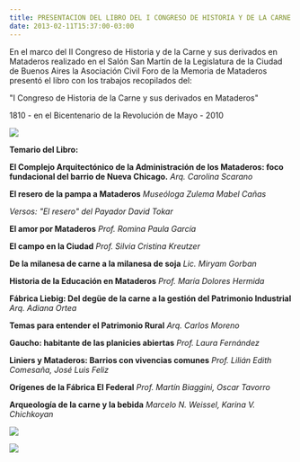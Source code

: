 ```yaml
---
title: PRESENTACION DEL LIBRO DEL I CONGRESO DE HISTORIA Y DE LA CARNE Y SUS DERIVADOS EN MATADEORS
date: 2013-02-11T15:37:00-03:00
---
```


En el marco del II Congreso de Historia y de la Carne y sus derivados en Mataderos realizado en el Salón San Martín de la Legislatura de la Ciudad de Buenos Aires la Asociación Civil Foro de la Memoria de Mataderos presentó el libro con los trabajos recopilados del:

"I Congreso de Historia de la Carne y sus derivados en Mataderos"

1810 - en el Bicentenario de la Revolución de Mayo - 2010

[![](https://blogger.googleusercontent.com/img/b/R29vZ2xl/AVvXsEgYMQvxhUnOpWL0xzb9Aj_YB6Axy2jzrKcdOHPXJQOQ2-BBSp6xpbNmaAi89FXK9x5OU7QtMFh2nQD31meBk9m4ky7VRgeyx52MLLcIgTDyWygek1QgjOAyOXpBgvSEhQXOnLZMJaUBkRyi/s400/Captura+de+pantalla+2012-09-19+a+la(s)+4.14.05+PM.png)](https://blogger.googleusercontent.com/img/b/R29vZ2xl/AVvXsEgYMQvxhUnOpWL0xzb9Aj_YB6Axy2jzrKcdOHPXJQOQ2-BBSp6xpbNmaAi89FXK9x5OU7QtMFh2nQD31meBk9m4ky7VRgeyx52MLLcIgTDyWygek1QgjOAyOXpBgvSEhQXOnLZMJaUBkRyi/s1600/Captura+de+pantalla+2012-09-19+a+la(s)+4.14.05+PM.png)

**Temario del Libro:**

**El Complejo Arquitectónico de la Administración de los Mataderos: foco fundacional del barrio de Nueva Chicago.**
*Arq. Carolina Scarano*

**El resero de la pampa a Mataderos**
*Museóloga Zulema Mabel Cañas*

*Versos: "El resero" del Payador David Tokar*

**El amor por Mataderos**
*Prof. Romina Paula García*

**El campo en la Ciudad**
*Prof. Silvia Cristina Kreutzer*

**De la milanesa de carne a la milanesa de soja**
*Lic. Miryam Gorban*

**Historia de la Educación en Mataderos**
*Prof. María Dolores Hermida*

**Fábrica Liebig: Del degüe de la carne a la gestión del Patrimonio Industrial**
*Arq. Adiana Ortea*

**Temas para entender el Patrimonio Rural**
*Arq. Carlos Moreno*

**Gaucho: habitante de las planicies abiertas**
*Prof. Laura Fernández*

**Liniers y Mataderos: Barrios con vivencias comunes**
*Prof. Lilián Edith Comesaña, José Luis Feliz*

**Orígenes de la Fábrica El Federal**
*Prof. Martín Biaggini, Oscar Tavorro*

**Arqueología de la carne y la bebida**
*Marcelo N. Weissel, Karina V. Chichkoyan*



![](https://blogger.googleusercontent.com/img/b/R29vZ2xl/AVvXsEidH0Lgg-M23vCpwudB8NlN3xLVc47PD7Sp-TZY2wLElqrC-s8BPF65X7JcTs-4S23iUmdUwp86Eqck9ma_m1S4hQRg6D9rOIJI0ZgVvwtPVTLDF4soC3d_dOt1pxn5mh2D_tQBv3EkZJnG/s400/IMG_0386.jpg)

![](https://blogger.googleusercontent.com/img/b/R29vZ2xl/AVvXsEjPBsxfWu5REd1t9b69nCL3cocu2Rd67o5WEJs5UHx4-x3YaBFNGy7tI1PIfPRY17GGx7sSXICktEdAU3LC80h96WKsmoLwT-rTdkclWDEGxxjiJJMTtUu-s7JjujLq-0kdZDY84BuLJkKF/s400/IMG_0395.jpg)